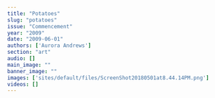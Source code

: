 ```yaml
---
title: "Potatoes"
slug: "potatoes"
issue: "Commencement"
year: "2009"
date: "2009-06-01"
authors: ['Aurora Andrews']
section: "art"
audio: []
main_image: ""
banner_image: ""
images: ['sites/default/files/ScreenShot20180501at8.44.14PM.png']
videos: []
---
```

